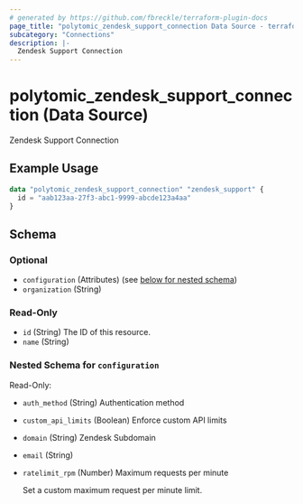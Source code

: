 ```yaml
---
# generated by https://github.com/fbreckle/terraform-plugin-docs
page_title: "polytomic_zendesk_support_connection Data Source - terraform-provider-polytomic"
subcategory: "Connections"
description: |-
  Zendesk Support Connection
---
```


# polytomic_zendesk_support_connection (Data Source)

Zendesk Support Connection

## Example Usage

```terraform
data "polytomic_zendesk_support_connection" "zendesk_support" {
  id = "aab123aa-27f3-abc1-9999-abcde123a4aa"
}
```

<!-- schema generated by tfplugindocs -->
## Schema

### Optional

- `configuration` (Attributes) (see [below for nested schema](#nestedatt--configuration))
- `organization` (String)

### Read-Only

- `id` (String) The ID of this resource.
- `name` (String)

<a id="nestedatt--configuration"></a>
### Nested Schema for `configuration`

Read-Only:

- `auth_method` (String) Authentication method
- `custom_api_limits` (Boolean) Enforce custom API limits
- `domain` (String) Zendesk Subdomain
- `email` (String)
- `ratelimit_rpm` (Number) Maximum requests per minute

    Set a custom maximum request per minute limit.


